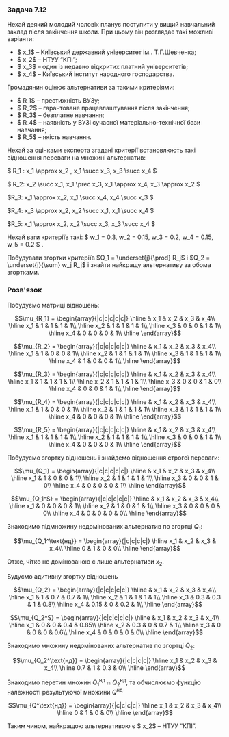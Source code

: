 ### Задача 7.12

Нехай деякий молодий чоловік планує поступити у вищий навчальний заклад після закінчення школи. При цьому він розглядає такі можливі варіанти:

- $ x_1$ – Київський державний університет ім.. Т.Г.Шевченка; 
- $ x_2$ – НТУУ “КПІ”;
- $ x_3$ – один із недавно відкритих платний університетів;
- $ x_4$ – Київський інститут народного господарства.

Громадянин оцінює альтернативи за такими критеріями: 

- $ R_1$ – престижність ВУЗу; 
- $ R_2$ – гарантоване працевлаштування після закінчення; 
- $ R_3$ – безплатне навчання; 
- $ R_4$ – наявність у ВУЗі сучасної матеріально-технічної бази навчання; 
- $ R_5$ – якість навчання.

Нехай за оцінками експерта згадані критерії встановлюють такі відношення переваги на множині альтернатив:

$ R_1 :  x_1 \approx  x_2 ,  x_1 \succ x_3, x_3 \succ x_4 $

$ R_2: x_2 \succ x_1, x_1 \prec x_3, x_1 \approx x_4, x_3 \approx x_2 $

$R_3: x_1 \approx x_2, x_1 \succ x_4, x_4 \succ x_3 $

$R_4: x_3 \approx x_2, x_2 \succ x_1, x_1 \succ x_4 $

$R_5: x_1 \approx x_2, x_2 \succ x_3, x_3 \succ x_4 $

Нехай ваги критеріїв такі: $ w_1 = 0.3,  w_2 = 0.15,  w_3 = 0.2,  w_4 = 0.15, w_5 = 0.2 $ .

Побудувати згортки критеріїв  $Q_1 = \underset{j}{\prod}  R_j$ і $Q_2 = \underset{j}{\sum} w_j  R_j$ і знайти найкращу альтернативу за обома згортками.

### Розв'язок

Побудуємо матриці відношень:

$$\mu_{R_1} = \begin{array}{|c|c|c|c|c|} \hline
 & x_1 & x_2 & x_3 & x_4\\ \hline
x_1 & 1 & 1 & 1 & 1\\ \hline
x_2 & 1 & 1 & 1 & 1\\ \hline
x_3 & 0 & 0 & 1 & 1\\ \hline
x_4 & 0 & 0 & 0 & 1\\ \hline
\end{array}$$

$$\mu_{R_2} = \begin{array}{|c|c|c|c|c|} \hline
 & x_1 & x_2 & x_3 & x_4\\ \hline
x_1 & 1 & 0 & 0 & 1\\ \hline
x_2 & 1 & 1 & 1 & 1\\ \hline
x_3 & 1 & 1 & 1 & 1\\ \hline
x_4 & 1 & 0 & 0 & 1\\ \hline
\end{array}$$

$$\mu_{R_3} = \begin{array}{|c|c|c|c|c|} \hline
 & x_1 & x_2 & x_3 & x_4\\ \hline
x_1 & 1 & 1 & 1 & 1\\ \hline
x_2 & 1 & 1 & 1 & 1\\ \hline
x_3 & 0 & 0 & 1 & 0\\ \hline
x_4 & 0 & 0 & 1 & 1\\ \hline
\end{array}$$

$$\mu_{R_4} = \begin{array}{|c|c|c|c|c|} \hline
 & x_1 & x_2 & x_3 & x_4\\ \hline
x_1 & 1 & 0 & 0 & 1\\ \hline
x_2 & 1 & 1 & 1 & 1\\ \hline
x_3 & 1 & 1 & 1 & 1\\ \hline
x_4 & 0 & 0 & 0 & 1\\ \hline
\end{array}$$

$$\mu_{R_5} = \begin{array}{|c|c|c|c|c|} \hline
 & x_1 & x_2 & x_3 & x_4\\ \hline
x_1 & 1 & 1 & 1 & 1\\ \hline
x_2 & 1 & 1 & 1 & 1\\ \hline
x_3 & 0 & 0 & 1 & 1\\ \hline
x_4 & 0 & 0 & 0 & 1\\ \hline
\end{array}$$

Побудуємо згортку відношень і знайдемо відношення строгої переваги:

$$\mu_{Q_1} = \begin{array}{|c|c|c|c|c|} \hline
 & x_1 & x_2 & x_3 & x_4\\ \hline
x_1 & 1 & 0 & 0 & 1\\ \hline
x_2 & 1 & 1 & 1 & 1\\ \hline
x_3 & 0 & 0 & 1 & 0\\ \hline
x_4 & 0 & 0 & 0 & 1\\ \hline
\end{array}$$

$$\mu_{Q_1^S} = \begin{array}{|c|c|c|c|c|} \hline
 & x_1 & x_2 & x_3 & x_4\\ \hline
x_1 & 0 & 0 & 0 & 1\\ \hline
x_2 & 1 & 0 & 1 & 1\\ \hline
x_3 & 0 & 0 & 0 & 0\\ \hline
x_4 & 0 & 0 & 0 & 0\\ \hline
\end{array}$$

Знаходимо підмножину недомінованих альтернатив по згортці $Q_1$:

$$\mu_{Q_1^\text{нд}} = \begin{array}{|c|c|c|c|} \hline
x_1 & x_2 & x_3 & x_4\\ \hline
0 & 1 & 0 & 0\\ \hline
\end{array}$$

Отже, чітко не домінованою є лише альтернативи $x_2$.

Будуємо адитивну згортку відношень

$$\mu_{Q_2} = \begin{array}{|c|c|c|c|c|} \hline
 & x_1 & x_2 & x_3 & x_4\\ \hline
x_1 & 1 & 0.7 & 0.7 & 1\\ \hline
x_2 & 1 & 1 & 1 & 1\\ \hline
x_3 & 0.3 & 0.3 & 1 & 0.8\\ \hline
x_4 & 0.15 & 0 & 0.2 & 1\\ \hline
\end{array}$$

$$\mu_{Q_2^S} = \begin{array}{|c|c|c|c|c|} \hline
 & x_1 & x_2 & x_3 & x_4\\ \hline
x_1 & 0 & 0 & 0.4 & 0.85\\ \hline
x_2 & 0.3 & 0 & 0.7 & 1\\ \hline
x_3 & 0 & 0 & 0 & 0.6\\ \hline
x_4 & 0 & 0 & 0 & 0\\ \hline
\end{array}$$

Знаходимо множину недомінованих альтернатив по згортці $Q_2$:

$$\mu_{Q_2^\text{нд}} = \begin{array}{|c|c|c|c|} \hline
x_1 & x_2 & x_3 & x_4\\ \hline
0.7 & 1 & 0.3 & 0\\ \hline
\end{array}$$

Знаходимо перетин множин $Q_1^\text{нд} \cap Q_2^\text{нд}$, та обчислюємо функцію належності результуючої множини $Q^\text{нд}$

$$\mu_{Q^\text{нд}} = \begin{array}{|c|c|c|c|} \hline
x_1 & x_2 & x_3 & x_4\\ \hline
0 & 1 & 0 & 0\\ \hline
\end{array}$$

Таким чином, найкращою альтернативою є $ x_2$ – НТУУ “КПІ”.